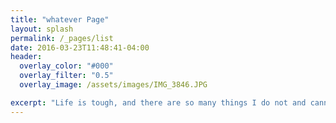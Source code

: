 ```yaml
---
title: "whatever Page"
layout: splash
permalink: /_pages/list
date: 2016-03-23T11:48:41-04:00
header:
  overlay_color: "#000"
  overlay_filter: "0.5"
  overlay_image: /assets/images/IMG_3846.JPG

excerpt: "Life is tough, and there are so many things I do not and cannot understand."
---
```

